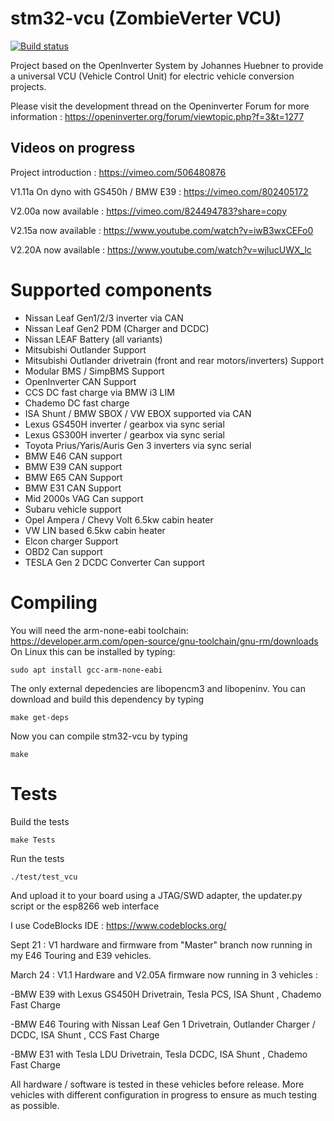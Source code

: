 # stm32-vcu (ZombieVerter VCU)

[![Build status](../../actions/workflows/CI-build.yml/badge.svg)](../../actions/workflows/CI-build.yml)

Project based on the OpenInverter System by Johannes Huebner to provide a universal VCU (Vehicle Control Unit) for electric vehicle conversion projects. 

Please visit the development thread on the Openinverter Forum for more information : https://openinverter.org/forum/viewtopic.php?f=3&t=1277

## Videos on progress

Project introduction : https://vimeo.com/506480876

V1.11a On dyno with GS450h / BMW E39 : https://vimeo.com/802405172

V2.00a now available : https://vimeo.com/824494783?share=copy

V2.15a now available : https://www.youtube.com/watch?v=iwB3wxCEFo0

V2.20A now available : https://www.youtube.com/watch?v=wjlucUWX_lc

# Supported components

- Nissan Leaf Gen1/2/3 inverter via CAN
- Nissan Leaf Gen2 PDM (Charger and DCDC)
- Nissan LEAF Battery (all variants)
- Mitsubishi Outlander Support
- Mitsubishi Outlander drivetrain (front and rear motors/inverters) Support
- Modular BMS / SimpBMS Support
- OpenInverter CAN Support
- CCS DC fast charge via BMW i3 LIM
- Chademo DC fast charge
- ISA Shunt / BMW SBOX / VW EBOX supported via CAN
- Lexus GS450H inverter / gearbox via sync serial
- Lexus GS300H inverter / gearbox via sync serial
- Toyota Prius/Yaris/Auris Gen 3 inverters via sync serial
- BMW E46 CAN support
- BMW E39 CAN support
- BMW E65 CAN Support
- BMW E31 CAN Support
- Mid 2000s VAG Can support
- Subaru vehicle support
- Opel Ampera / Chevy Volt 6.5kw cabin heater
- VW LIN based 6.5kw cabin heater
- Elcon charger Support
- OBD2 Can support
- TESLA Gen 2 DCDC Converter Can support


# Compiling
You will need the arm-none-eabi toolchain: https://developer.arm.com/open-source/gnu-toolchain/gnu-rm/downloads
On Linux this can be installed by typing:

`sudo apt install gcc-arm-none-eabi`

The only external depedencies are libopencm3 and libopeninv. You can download and build this dependency by typing

`make get-deps`

Now you can compile stm32-vcu by typing

`make`

# Tests

Build the tests

`make Tests`

Run the tests

`./test/test_vcu`

And upload it to your board using a JTAG/SWD adapter, the updater.py script or the esp8266 web interface

I use CodeBlocks IDE :  https://www.codeblocks.org/

Sept 21 : V1 hardware and firmware from "Master" branch now running in my E46 Touring and E39 vehicles.

March 24 : V1.1 Hardware and V2.05A firmware now running in 3 vehicles :

-BMW E39 with Lexus GS450H Drivetrain, Tesla PCS, ISA Shunt , Chademo Fast Charge

-BMW E46 Touring with Nissan Leaf Gen 1 Drivetrain, Outlander Charger / DCDC, ISA Shunt , CCS Fast Charge

-BMW E31 with Tesla LDU Drivetrain, Tesla DCDC, ISA Shunt , Chademo Fast Charge

All hardware / software is tested in these vehicles before release. More vehicles with different configuration in progress to ensure as much testing as possible.
